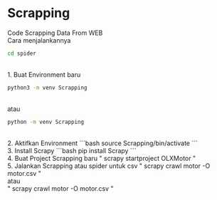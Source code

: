 # Scrapping
Code Scrapping Data From WEB
<br>Cara menjalankannya
<br>
```bash
cd spider
```
<br>1. Buat Environment baru
```bash
python3 -m venv Scrapping
```
<br>atau 
```bash
python -m venv Scrapping
```
<br>
2. Aktifkan Environment
```bash
source Scrapping/bin/activate
```
<br>
3. Install Scrapy
```bash
pip install Scrapy
```
<br>
4. Buat Project Scrapping baru
"
scrapy startproject OLXMotor
"
<br>
5. Jalankan Scrapping atau spider 
untuk csv
"
scrapy crawl motor -O motor.csv
"
<br>
atau
<br>
"
scrapy crawl motor -O motor.csv
"
